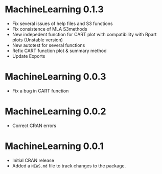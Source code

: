 # MachineLearning 0.1.3
* Fix several issues of help files and S3 functions
* Fix consistence of MLA S3methods 
* New indepedent function for CART plot with compatibility with Rpart plots (Unstable version)
* New autotest for several functions
* Refix CART function plot & summary method
* Update Exports

# MachineLearning 0.0.3
* Fix a bug in CART function

# MachineLearning 0.0.2
* Correct CRAN errors

# MachineLearning 0.0.1
* Initial CRAN release
* Added a `NEWS.md` file to track changes to the package.
